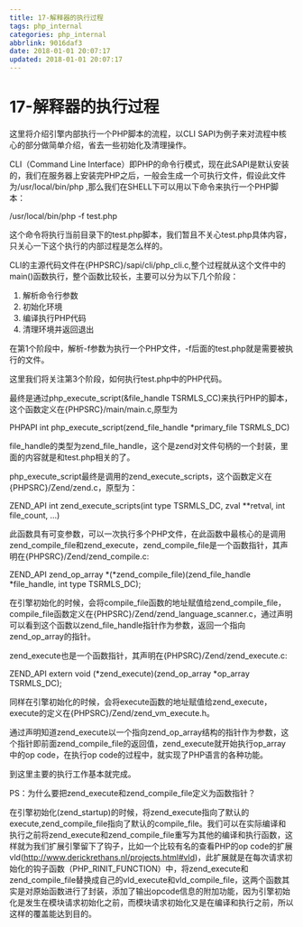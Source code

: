 ```yaml
---
title: 17-解释器的执行过程
tags: php_internal
categories: php_internal
abbrlink: 9016daf3
date: 2018-01-01 20:07:17
updated: 2018-01-01 20:07:17
---
```


# 17-解释器的执行过程
这里将介绍引擎内部执行一个PHP脚本的流程，以CLI SAPI为例子来对流程中核心的部分做简单介绍，省去一些初始化及清理操作。

CLI（Command Line Interface）即PHP的命令行模式，现在此SAPI是默认安装的，我们在服务器上安装完PHP之后，一般会生成一个可执行文件，假设此文件为/usr/local/bin/php ,那么我们在SHELL下可以用以下命令来执行一个PHP脚本：

/usr/local/bin/php -f test.php

这个命令将执行当前目录下的test.php脚本，我们暂且不关心test.php具体内容，只关心一下这个执行的内部过程是怎么样的。

CLI的主源代码文件在{PHPSRC}/sapi/cli/php_cli.c,整个过程就从这个文件中的 main()函数执行，整个函数比较长，主要可以分为以下几个阶段：

1. 解析命令行参数
2. 初始化环境
3. 编译执行PHP代码
4. 清理环境并返回退出

在第1个阶段中，解析-f参数为执行一个PHP文件，-f后面的test.php就是需要被执行的文件。

这里我们将关注第3个阶段，如何执行test.php中的PHP代码。

最终是通过php_execute_script(&file_handle TSRMLS_CC)来执行PHP的脚本，这个函数定义在{PHPSRC}/main/main.c,原型为

PHPAPI int php_execute_script(zend_file_handle *primary_file TSRMLS_DC)  

file_handle的类型为zend_file_handle，这个是zend对文件句柄的一个封装，里面的内容就是和test.php相关的了。

php_execute_script最终是调用的zend_execute_scripts，这个函数定义在{PHPSRC}/Zend/zend.c，原型为：

ZEND_API int zend_execute_scripts(int type TSRMLS_DC, zval **retval, int file_count, ...)  

此函数具有可变参数，可以一次执行多个PHP文件，在此函数中最核心的是调用zend_compile_file和zend_execute，zend_compile_file是一个函数指针，其声明在{PHPSRC}/Zend/zend_compile.c:

ZEND_API zend_op_array *(*zend_compile_file)(zend_file_handle *file_handle, int type TSRMLS_DC);  

 在引擎初始化的时候，会将compile_file函数的地址赋值给zend_compile_file，compile_file函数定义在{PHPSRC}/Zend/zend_language_scanner.c，通过声明可以看到这个函数以zend_file_handle指针作为参数，返回一个指向zend_op_array的指针。

zend_execute也是一个函数指针，其声明在{PHPSRC}/Zend/zend_execute.c:

ZEND_API extern void (*zend_execute)(zend_op_array *op_array TSRMLS_DC);  

  同样在引擎初始化的时候，会将execute函数的地址赋值给zend_execute，execute的定义在{PHPSRC}/Zend/zend_vm_execute.h。

通过声明知道zend_execute以一个指向zend_op_array结构的指针作为参数，这个指针即前面zend_compile_file的返回值，zend_execute就开始执行op_array中的op code，在执行op code的过程中，就实现了PHP语言的各种功能。

到这里主要的执行工作基本就完成。

PS：为什么要把zend_execute和zend_compile_file定义为函数指针？

在引擎初始化(zend_startup)的时候，将zend_execute指向了默认的execute,zend_compile_file指向了默认的compile_file。我们可以在实际编译和执行之前将zend_execute和zend_compile_file重写为其他的编译和执行函数，这样就为我们扩展引擎留下了钩子，比如一个比较有名的查看PHP的op code的扩展vld(http://www.derickrethans.nl/projects.html#vld)，此扩展就是在每次请求初始化的钩子函数（PHP_RINIT_FUNCTION）中，将zend_execute和zend_compile_file替换成自己的vld_execute和vld_compile_file，这两个函数其实是对原始函数进行了封装，添加了输出opcode信息的附加功能，因为引擎初始化是发生在模块请求初始化之前，而模块请求初始化又是在编译和执行之前，所以这样的覆盖能达到目的。
